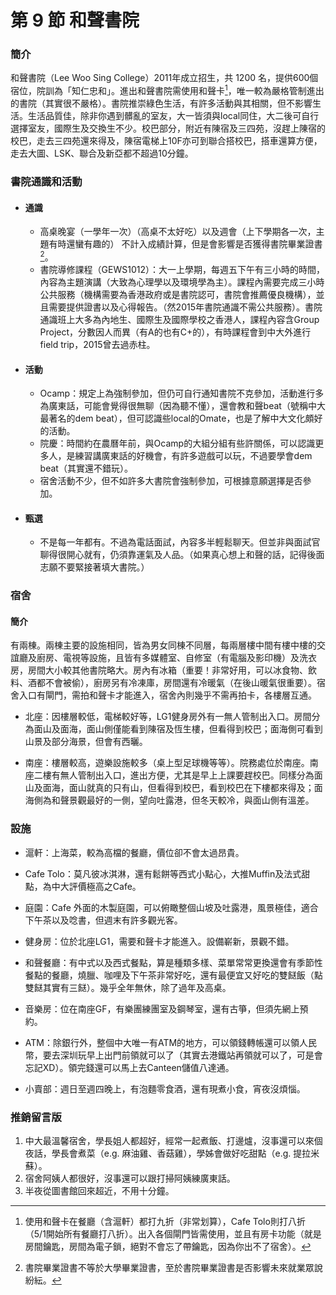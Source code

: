 # 第 9 節 和聲書院

### 簡介

和聲書院（Lee Woo Sing College）2011年成立招生，共 1200 名，提供600個宿位，院訓為「知仁忠和」。進出和聲書院需使用和聲卡[^1]，唯一較為嚴格管制進出的書院（其實很不嚴格）。書院推崇綠色生活，有許多活動與其相關，但不影響生活。生活品質佳，除非你遇到髒亂的室友，大一皆須與local同住，大二後可自行選擇室友，國際生及交換生不少。校巴部分，附近有陳宿及三四苑，沒趕上陳宿的校巴，走去三四苑還來得及，陳宿電梯上10F亦可到聯合搭校巴，搭車還算方便，走去大圖、LSK、聯合及新亞都不超過10分鐘。

### 書院通識和活動

* #### 通識

  * 高桌晚宴（一學年一次）（高桌不太好吃）以及週會（上下學期各一次，主題有時還蠻有趣的） 不計入成績計算，但是會影響是否獲得書院畢業證書[^2]。
  * 書院導修課程（GEWS1012）：大一上學期，每週五下午有三小時的時間，內容為主題演講（大致為心理學以及環境學為主）。課程內需要完成三小時公共服務（機構需要為香港政府或是書院認可，書院會推薦優良機構），並且需要提供證書以及心得報告。（然2015年書院通識不需公共服務）。書院通識班上大多為內地生、國際生及國際學校之香港人，課程內容含Group Project，分數因人而異（有A的也有C+的），有時課程會到中大外進行field trip，2015曾去過赤柱。
* #### 活動

  * Ocamp：規定上為強制參加，但仍可自行通知書院不克參加，活動進行多為廣東話，可能會覺得很無聊（因為聽不懂），還會教和聲beat（號稱中大最著名的dem beat），但可認識些local的Omate，也是了解中大文化頗好的活動。
  * 院慶：時間約在農曆年前，與Ocamp的大組分組有些許關係，可以認識更多人，是練習講廣東話的好機會，有許多遊戲可以玩，不過要學會dem beat（其實還不錯玩）。
  * 宿舍活動不少，但不如許多大書院會強制參加，可根據意願選擇是否參加。
* #### 甄選

  * 不是每一年都有。不過為電話面試，內容多半輕鬆聊天。但並非與面試官聊得很開心就有，仍須靠運氣及人品。（如果真心想上和聲的話，記得後面志願不要緊接著填大書院。）

### 宿舍

#### 簡介

有兩棟。兩棟主要的設施相同，皆為男女同棟不同層，每兩層樓中間有樓中樓的交誼廳及廚房、電視等設施，且皆有多媒體室、自修室（有電腦及影印機）及洗衣房，房間大小較其他書院略大。房內有冰箱（重要！非常好用，可以冰食物、飲料、酒都不會被偷），廚房另有冷凍庫，房間還有冷暖氣（在後山暖氣很重要）。宿舍入口有閘門，需拍和聲卡才能進入，宿舍內則幾乎不需再拍卡，各樓層互通。

* 北座：因樓層較低，電梯較好等，LG1健身房外有一無人管制出入口。房間分為面山及面海，面山側僅能看到陳宿及恆生樓，但看得到校巴；面海側可看到山景及部分海景，但會有西曬。

* 南座：樓層較高，遊樂設施較多（桌上型足球機等等）。院務處位於南座。南座二樓有無人管制出入口，進出方便，尤其是早上上課要趕校巴。同樣分為面山及面海，面山就真的只有山，但看得到校巴，看到校巴在下樓都來得及；面海側為和聲景觀最好的一側，望向吐露港，但冬天較冷，與面山側有溫差。

### 設施

* 滬軒：上海菜，較為高檔的餐廳，價位卻不會太過昂貴。
* Cafe Tolo：莫凡彼冰淇淋，還有鬆餅等西式小點心，大推Muffin及法式甜點，為中大評價極高之Cafe。
* 庭園：Cafe 外面的木製庭園，可以俯瞰整個山坡及吐露港，風景極佳，適合下午茶以及唸書，但週末有許多觀光客。
* 健身房：位於北座LG1，需要和聲卡才能進入。設備嶄新，景觀不錯。
* 和聲餐廳：有中式以及西式餐點，算是種類多樣、菜單常常更換還會有季節性餐點的餐廳，燒臘、咖哩及下午茶非常好吃，還有最便宜又好吃的雙餸飯（點雙餸其實有三餸）。幾乎全年無休，除了過年及高桌。
* 音樂房：位在南座GF，有樂團練團室及鋼琴室，還有古箏，但須先網上預約。
* ATM：除銀行外，整個中大唯一有ATM的地方，可以領錢轉帳還可以領人民幣，要去深圳玩早上出門前領就可以了（其實去港鐵站再領就可以了，可是會忘記XD）。領完錢還可以馬上去Canteen儲值八達通。

* 小賣部：週日至週四晚上，有泡麵零食酒，還有現煮小食，宵夜沒煩惱。

### 推銷留言版

1. 中大最溫馨宿舍，學長姐人都超好，經常一起煮飯、打邊爐，沒事還可以來個夜話，學長會煮菜（e.g. 麻油雞、香菇雞），學姊會做好吃甜點（e.g. 提拉米蘇）。
2. 宿舍阿姨人都很好，沒事還可以跟打掃阿姨練廣東話。
3. 半夜從圖書館回來超近，不用十分鐘。



[^1]: 使用和聲卡在餐廳（含滬軒）都打九折（非常划算），Cafe Tolo則打八折（5/1開始所有餐廳打八折）。出入各個閘門皆需使用，並且有房卡功能（就是房間鑰匙，房間為電子鎖，絕對不會忘了帶鑰匙，因為你出不了宿舍）。

[^2]: 書院畢業證書不等於大學畢業證書，至於書院畢業證書是否影響未來就業眾說紛紜。

